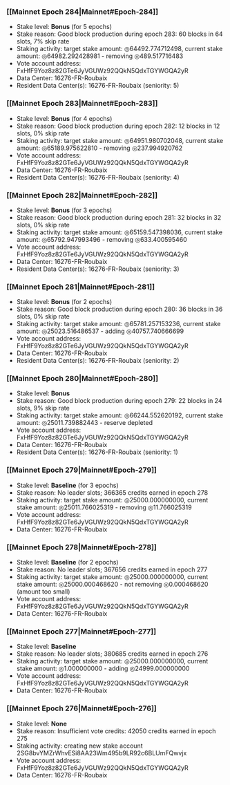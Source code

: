 ### [[Mainnet Epoch 284|Mainnet#Epoch-284]]
* Stake level: **Bonus** (for 5 epochs)
* Stake reason: Good block production during epoch 283: 60 blocks in 64 slots, 7% skip rate
* Staking activity: target stake amount: ◎64492.774712498, current stake amount: ◎64982.292428981 - removing ◎489.517716483
* Vote account address: FxHfF9Yoz8z82GTe6JyVGUWz92QQkN5QdxTGYWGQA2yR
* Data Center: 16276-FR-Roubaix
* Resident Data Center(s): 16276-FR-Roubaix (seniority: 5)
### [[Mainnet Epoch 283|Mainnet#Epoch-283]]
* Stake level: **Bonus** (for 4 epochs)
* Stake reason: Good block production during epoch 282: 12 blocks in 12 slots, 0% skip rate
* Staking activity: target stake amount: ◎64951.980702048, current stake amount: ◎65189.975622810 - removing ◎237.994920762
* Vote account address: FxHfF9Yoz8z82GTe6JyVGUWz92QQkN5QdxTGYWGQA2yR
* Data Center: 16276-FR-Roubaix
* Resident Data Center(s): 16276-FR-Roubaix (seniority: 4)
### [[Mainnet Epoch 282|Mainnet#Epoch-282]]
* Stake level: **Bonus** (for 3 epochs)
* Stake reason: Good block production during epoch 281: 32 blocks in 32 slots, 0% skip rate
* Staking activity: target stake amount: ◎65159.547398036, current stake amount: ◎65792.947993496 - removing ◎633.400595460
* Vote account address: FxHfF9Yoz8z82GTe6JyVGUWz92QQkN5QdxTGYWGQA2yR
* Data Center: 16276-FR-Roubaix
* Resident Data Center(s): 16276-FR-Roubaix (seniority: 3)
### [[Mainnet Epoch 281|Mainnet#Epoch-281]]
* Stake level: **Bonus** (for 2 epochs)
* Stake reason: Good block production during epoch 280: 36 blocks in 36 slots, 0% skip rate
* Staking activity: target stake amount: ◎65781.257153236, current stake amount: ◎25023.516486537 - adding ◎40757.740666699
* Vote account address: FxHfF9Yoz8z82GTe6JyVGUWz92QQkN5QdxTGYWGQA2yR
* Data Center: 16276-FR-Roubaix
* Resident Data Center(s): 16276-FR-Roubaix (seniority: 2)
### [[Mainnet Epoch 280|Mainnet#Epoch-280]]
* Stake level: **Bonus**
* Stake reason: Good block production during epoch 279: 22 blocks in 24 slots, 9% skip rate
* Staking activity: target stake amount: ◎66244.552620192, current stake amount: ◎25011.739882443 - reserve depleted
* Vote account address: FxHfF9Yoz8z82GTe6JyVGUWz92QQkN5QdxTGYWGQA2yR
* Data Center: 16276-FR-Roubaix
* Resident Data Center(s): 16276-FR-Roubaix (seniority: 1)
### [[Mainnet Epoch 279|Mainnet#Epoch-279]]
* Stake level: **Baseline** (for 3 epochs)
* Stake reason: No leader slots; 366365 credits earned in epoch 278
* Staking activity: target stake amount: ◎25000.000000000, current stake amount: ◎25011.766025319 - removing ◎11.766025319
* Vote account address: FxHfF9Yoz8z82GTe6JyVGUWz92QQkN5QdxTGYWGQA2yR
* Data Center: 16276-FR-Roubaix
### [[Mainnet Epoch 278|Mainnet#Epoch-278]]
* Stake level: **Baseline** (for 2 epochs)
* Stake reason: No leader slots; 367656 credits earned in epoch 277
* Staking activity: target stake amount: ◎25000.000000000, current stake amount: ◎25000.000468620 - not removing ◎0.000468620 (amount too small)
* Vote account address: FxHfF9Yoz8z82GTe6JyVGUWz92QQkN5QdxTGYWGQA2yR
* Data Center: 16276-FR-Roubaix
### [[Mainnet Epoch 277|Mainnet#Epoch-277]]
* Stake level: **Baseline**
* Stake reason: No leader slots; 380685 credits earned in epoch 276
* Staking activity: target stake amount: ◎25000.000000000, current stake amount: ◎1.000000000 - adding ◎24999.000000000
* Vote account address: FxHfF9Yoz8z82GTe6JyVGUWz92QQkN5QdxTGYWGQA2yR
* Data Center: 16276-FR-Roubaix
### [[Mainnet Epoch 276|Mainnet#Epoch-276]]
* Stake level: **None**
* Stake reason: Insufficient vote credits: 42050 credits earned in epoch 275
* Staking activity: creating new stake account 2SG8bvYMZrWhvESi8AA23Wm495b9LR92c6BLUmFQwvjx
* Vote account address: FxHfF9Yoz8z82GTe6JyVGUWz92QQkN5QdxTGYWGQA2yR
* Data Center: 16276-FR-Roubaix